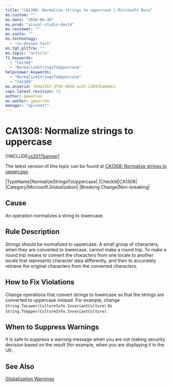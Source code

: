 ```yaml
---
title: "CA1308: Normalize strings to uppercase | Microsoft Docs"
ms.custom: ""
ms.date: "2018-06-30"
ms.prod: "visual-studio-dev14"
ms.reviewer: ""
ms.suite: ""
ms.technology:
  - "vs-devops-test"
ms.tgt_pltfrm: ""
ms.topic: "article"
f1_keywords:
  - "CA1308"
  - "NormalizeStringsToUppercase"
helpviewer_keywords:
  - "NormalizeStringsToUppercase"
  - "CA1308"
ms.assetid: 7e9a7457-3f93-4938-ac6f-1389fba8d9cc
caps.latest.revision: 13
author: gewarren
ms.author: gewarren
manager: "wpickett"
---
```

# CA1308: Normalize strings to uppercase
[!INCLUDE[vs2017banner](../includes/vs2017banner.md)]

The latest version of this topic can be found at [CA1308: Normalize strings to uppercase](https://docs.microsoft.com/visualstudio/code-quality/ca1308-normalize-strings-to-uppercase).

|TypeName|NormalizeStringsToUppercase|
|CheckId|CA1308|
|Category|Microsoft.Globalization|
|Breaking Change|Non-breaking|

## Cause
 An operation normalizes a string to lowercase.

## Rule Description
 Strings should be normalized to uppercase. A small group of characters, when they are converted to lowercase, cannot make a round trip. To make a round trip means to convert the characters from one locale to another locale that represents character data differently, and then to accurately retrieve the original characters from the converted characters.

## How to Fix Violations
 Change operations that convert strings to lowercase so that the strings are converted to uppercase instead. For example, change `String.ToLower(CultureInfo.InvariantCulture)` to `String.ToUpper(CultureInfo.InvariantCulture)`.

## When to Suppress Warnings
 It is safe to suppress a warning message when you are not making security decision based on the result (for example, when you are displaying it in the UI).

## See Also
 [Globalization Warnings](../code-quality/globalization-warnings.md)



